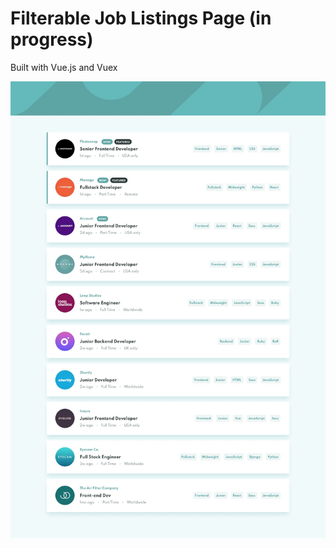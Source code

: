 # Filterable Job Listings Page (in progress)

Built with Vue.js and Vuex

![](src/assets/desktop-design.jpg)

